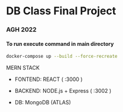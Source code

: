 # DB Class Final Project
### AGH 2022


#### To run execute command in main directory
```sh
docker-compose up --build --force-recreate
```

MERN STACK
- FONTEND: REACT ( :3000 )

- BACKEND: NODE.js + Express ( :3002 )

- DB: MongoDB (ATLAS)